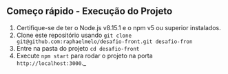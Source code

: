 ## Começo rápido - Execução do Projeto

1.  Certifique-se de ter o Node.js v8.15.1 e o npm v5 ou superior instalados.
2.  Clone este repositório usando `git clone git@github.com:raphaelmelo/desafio-front.git desafio-fron`
3.  Entre na pasta do projeto `cd desafio-front`
4.  Execute `npm start` para rodar o projeto na porta `http://localhost:3000`._
 
